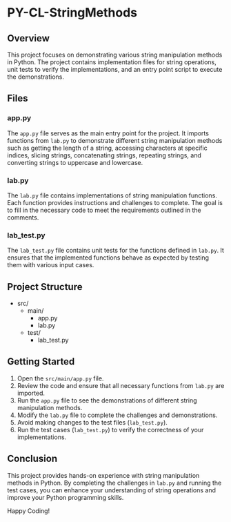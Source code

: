 # PY-CL-StringMethods

## Overview
This project focuses on demonstrating various string manipulation methods in Python. The project contains implementation files for string operations, unit tests to verify the implementations, and an entry point script to execute the demonstrations.

## Files

### app.py
The `app.py` file serves as the main entry point for the project. It imports functions from `lab.py` to demonstrate different string manipulation methods such as getting the length of a string, accessing characters at specific indices, slicing strings, concatenating strings, repeating strings, and converting strings to uppercase and lowercase.

### lab.py
The `lab.py` file contains implementations of string manipulation functions. Each function provides instructions and challenges to complete. The goal is to fill in the necessary code to meet the requirements outlined in the comments.

### lab_test.py
The `lab_test.py` file contains unit tests for the functions defined in `lab.py`. It ensures that the implemented functions behave as expected by testing them with various input cases.

## Project Structure
- src/
  - main/
    - app.py
    - lab.py
  - test/
    - lab_test.py

## Getting Started
1. Open the `src/main/app.py` file.
2. Review the code and ensure that all necessary functions from `lab.py` are imported.
3. Run the `app.py` file to see the demonstrations of different string manipulation methods.
4. Modify the `lab.py` file to complete the challenges and demonstrations.
5. Avoid making changes to the test files (`lab_test.py`).
6. Run the test cases (`lab_test.py`) to verify the correctness of your implementations.

## Conclusion
This project provides hands-on experience with string manipulation methods in Python. By completing the challenges in `lab.py` and running the test cases, you can enhance your understanding of string operations and improve your Python programming skills.

Happy Coding!
